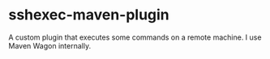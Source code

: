 sshexec-maven-plugin
====================

A custom plugin that executes some commands on a remote machine. I use Maven Wagon internally.
